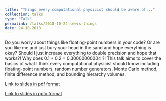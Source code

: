 ```yaml
---
title: "Things every computational physicist should be aware of..."
collection: talks
type: "Talk"
permalink: /talks/2018-10-24-lewis-things
date: 24-10-2018
---
```


Do you worry about things like floating-point numbers in your code? Or are you like me and just bury your head in the sand and hope everything is okay? Should I just increase everything to double precision and hope that works?! Why does 0.1 + 0.2 = 0.30000000004 ?!
This talk aims to cover the basics of what I think every computational physicist should know including floating-point numbers, random number generators, Monte Carlo method, finite difference method, and bounding hierarchy volumes.


[Link to slides in pdf format](/files/lewis-talk2.pdf)

[Link to slides in pptx format](/files/lewis-talk2.pptx)

